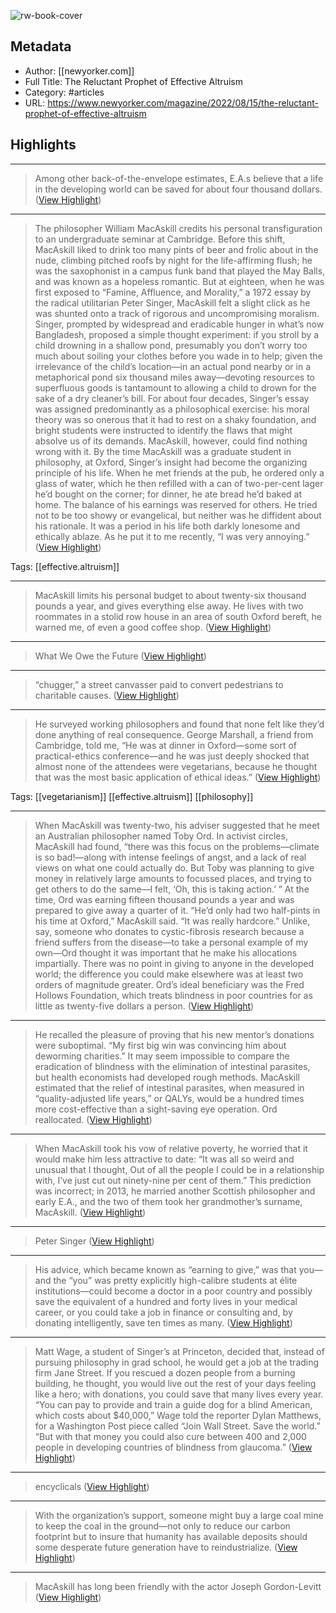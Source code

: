 ![rw-book-cover](https://readwise-assets.s3.amazonaws.com/static/images/article2.74d541386bbf.png)

## Metadata
- Author: [[newyorker.com]]
- Full Title: The Reluctant Prophet of Effective Altruism
- Category: #articles
- URL: https://www.newyorker.com/magazine/2022/08/15/the-reluctant-prophet-of-effective-altruism

## Highlights
***

> Among other back-of-the-envelope estimates, E.A.s believe that a life in the developing world can be saved for about four thousand dollars. ([View Highlight](https://instapaper.com/read/1528544625/20344024))

***

> The philosopher William MacAskill credits his personal transfiguration to an undergraduate seminar at Cambridge. Before this shift, MacAskill liked to drink too many pints of beer and frolic about in the nude, climbing pitched roofs by night for the life-affirming flush; he was the saxophonist in a campus funk band that played the May Balls, and was known as a hopeless romantic. But at eighteen, when he was first exposed to “Famine, Affluence, and Morality,” a 1972 essay by the radical utilitarian Peter Singer, MacAskill felt a slight click as he was shunted onto a track of rigorous and uncompromising moralism. Singer, prompted by widespread and eradicable hunger in what’s now Bangladesh, proposed a simple thought experiment: if you stroll by a child drowning in a shallow pond, presumably you don’t worry too much about soiling your clothes before you wade in to help; given the irrelevance of the child’s location—in an actual pond nearby or in a metaphorical pond six thousand miles away—devoting resources to superfluous goods is tantamount to allowing a child to drown for the sake of a dry cleaner’s bill. For about four decades, Singer’s essay was assigned predominantly as a philosophical exercise: his moral theory was so onerous that it had to rest on a shaky foundation, and bright students were instructed to identify the flaws that might absolve us of its demands. MacAskill, however, could find nothing wrong with it.
> By the time MacAskill was a graduate student in philosophy, at Oxford, Singer’s insight had become the organizing principle of his life. When he met friends at the pub, he ordered only a glass of water, which he then refilled with a can of two-per-cent lager he’d bought on the corner; for dinner, he ate bread he’d baked at home. The balance of his earnings was reserved for others. He tried not to be too showy or evangelical, but neither was he diffident about his rationale. It was a period in his life both darkly lonesome and ethically ablaze. As he put it to me recently, “I was very annoying.” ([View Highlight](https://instapaper.com/read/1528544625/20344025))

Tags: [[effective.altruism]] 

***

> MacAskill limits his personal budget to about twenty-six thousand pounds a year, and gives everything else away. He lives with two roommates in a stolid row house in an area of south Oxford bereft, he warned me, of even a good coffee shop. ([View Highlight](https://instapaper.com/read/1528544625/20344045))

***

> What We Owe the Future ([View Highlight](https://instapaper.com/read/1528544625/20344049))

***

> “chugger,” a street canvasser paid to convert pedestrians to charitable causes. ([View Highlight](https://instapaper.com/read/1528544625/20344057))

***

> He surveyed working philosophers and found that none felt like they’d done anything of real consequence. George Marshall, a friend from Cambridge, told me, “He was at dinner in Oxford—some sort of practical-ethics conference—and he was just deeply shocked that almost none of the attendees were vegetarians, because he thought that was the most basic application of ethical ideas.” ([View Highlight](https://instapaper.com/read/1528544625/20344066))

Tags: [[vegetarianism]] [[effective.altruism]] [[philosophy]] 

***

> When MacAskill was twenty-two, his adviser suggested that he meet an Australian philosopher named Toby Ord. In activist circles, MacAskill had found, “there was this focus on the problems—climate is so bad!—along with intense feelings of angst, and a lack of real views on what one could actually do. But Toby was planning to give money in relatively large amounts to focussed places, and trying to get others to do the same—I felt, ‘Oh, this is taking action.’ ” At the time, Ord was earning fifteen thousand pounds a year and was prepared to give away a quarter of it. “He’d only had two half-pints in his time at Oxford,” MacAskill said. “It was really hardcore.” Unlike, say, someone who donates to cystic-fibrosis research because a friend suffers from the disease—to take a personal example of my own—Ord thought it was important that he make his allocations impartially. There was no point in giving to anyone in the developed world; the difference you could make elsewhere was at least two orders of magnitude greater. Ord’s ideal beneficiary was the Fred Hollows Foundation, which treats blindness in poor countries for as little as twenty-five dollars a person. ([View Highlight](https://instapaper.com/read/1528544625/20344072))

***

> He recalled the pleasure of proving that his new mentor’s donations were suboptimal. “My first big win was convincing him about deworming charities.” It may seem impossible to compare the eradication of blindness with the elimination of intestinal parasites, but health economists had developed rough methods. MacAskill estimated that the relief of intestinal parasites, when measured in “quality-adjusted life years,” or QALYs, would be a hundred times more cost-effective than a sight-saving eye operation. Ord reallocated. ([View Highlight](https://instapaper.com/read/1528544625/20344260))

***

> When MacAskill took his vow of relative poverty, he worried that it would make him less attractive to date: “It was all so weird and unusual that I thought, Out of all the people I could be in a relationship with, I’ve just cut out ninety-nine per cent of them.” This prediction was incorrect; in 2013, he married another Scottish philosopher and early E.A., and the two of them took her grandmother’s surname, MacAskill. ([View Highlight](https://instapaper.com/read/1528544625/20344285))

***

> Peter Singer ([View Highlight](https://instapaper.com/read/1528544625/20344290))

***

> His advice, which became known as “earning to give,” was that you—and the “you” was pretty explicitly high-calibre students at élite institutions—could become a doctor in a poor country and possibly save the equivalent of a hundred and forty lives in your medical career, or you could take a job in finance or consulting and, by donating intelligently, save ten times as many. ([View Highlight](https://instapaper.com/read/1528544625/20344313))

***

> Matt Wage, a student of Singer’s at Princeton, decided that, instead of pursuing philosophy in grad school, he would get a job at the trading firm Jane Street. If you rescued a dozen people from a burning building, he thought, you would live out the rest of your days feeling like a hero; with donations, you could save that many lives every year. “You can pay to provide and train a guide dog for a blind American, which costs about $40,000,” Wage told the reporter Dylan Matthews, for a Washington Post piece called “Join Wall Street. Save the world.” “But with that money you could also cure between 400 and 2,000 people in developing countries of blindness from glaucoma.” ([View Highlight](https://instapaper.com/read/1528544625/20344341))

***

> encyclicals ([View Highlight](https://instapaper.com/read/1528544625/20344380))

***

> With the organization’s support, someone might buy a large coal mine to keep the coal in the ground—not only to reduce our carbon footprint but to insure that humanity has available deposits should some desperate future generation have to reindustrialize. ([View Highlight](https://instapaper.com/read/1528544625/20344474))

***

> MacAskill has long been friendly with the actor Joseph Gordon-Levitt ([View Highlight](https://instapaper.com/read/1528544625/20344482))

